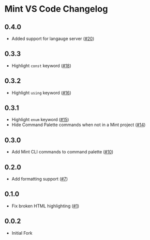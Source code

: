 # Mint VS Code Changelog

## 0.4.0

- Added support for langauge server ([#20](https://github.com/mint-lang/mint-vscode/pull/20))

## 0.3.3

- Highlight `const` keyword ([#18](https://github.com/mint-lang/mint-vscode/pull/18))

## 0.3.2

- Highlight `using` keyword ([#16](https://github.com/mint-lang/mint-vscode/pull/16))

## 0.3.1

- Highlight `enum` keyword ([#15](https://github.com/mint-lang/mint-vscode/pull/15))
- Hide Command Palette commands when not in a Mint project ([#14](https://github.com/mint-lang/mint-vscode/pull/14))

## 0.3.0

- Add Mint CLI commands to command palette ([#10](https://github.com/mint-lang/mint-vscode/pull/10))

## 0.2.0

- Add formatting support ([#7](https://github.com/mint-lang/mint-vscode/pull/7))

## 0.1.0

- Fix broken HTML highlighting ([#1](https://github.com/mint-lang/mint-vscode/pull/1))

## 0.0.2

- Initial Fork
